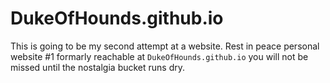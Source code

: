 # DukeOfHounds.github.io
This is going to be my second attempt at a website.  Rest in peace personal website #1 formarly reachable at `DukeOfHounds.github.io` you will not be missed until the nostalgia bucket runs dry. 
